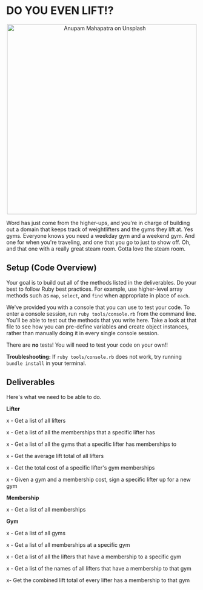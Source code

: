 # DO YOU EVEN LIFT!?

<p align="center">
  <img src="https://curriculum-content.s3.amazonaws.com/module-1/ruby-oo-relationships/gym-membership-exercise/Image_122_GymGoers.png" alt="Anupam Mahapatra on Unsplash" width="500"/>
</p>

Word has just come from the higher-ups, and you're in charge of building out a domain that keeps track of weightlifters and the gyms they lift at.  Yes gyms. Everyone knows you need a weekday gym and a weekend gym. And one for when you're traveling, and one that you go to just to show off.  Oh, and that one with a really great steam room.  Gotta love the steam room.

## Setup (Code Overview)

Your goal is to build out all of the methods listed in the deliverables. Do your best to follow Ruby best practices. For example, use higher-level array methods such as `map`, `select`, and `find` when appropriate in place of `each`.

We've provided you with a console that you can use to test your code. To enter a console session, run `ruby tools/console.rb` from the command line. You'll be able to test out the methods that you write here. Take a look at that file to see how you can pre-define variables and create object instances, rather than manually doing it in every single console session.

There are **no** tests! You will need to test your code on your own!!

**Troubleshooting:** If `ruby tools/console.rb` does not work, try running `bundle install` in your terminal.

## Deliverables

Here's what we need to be able to do.

**Lifter**

x  - Get a list of all lifters

x  - Get a list of all the memberships that a specific lifter has

x  - Get a list of all the gyms that a specific lifter has memberships to

x  - Get the average lift total of all lifters

x  - Get the total cost of a specific lifter's gym memberships

x  - Given a gym and a membership cost, sign a specific lifter up for a new gym

**Membership**

x  - Get a list of all memberships

**Gym**

x  - Get a list of all gyms

x  - Get a list of all memberships at a specific gym

x  - Get a list of all the lifters that have a membership to a specific gym

x  - Get a list of the names of all lifters that have a membership to that gym

x- Get the combined lift total of every lifter has a membership to that gym
